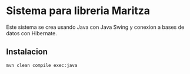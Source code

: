 # Sistema para libreria Maritza
Este sistema se crea usando Java con Java Swing y conexion a bases de datos con Hibernate.

## Instalacion
```bash
mvn clean compile exec:java
```
